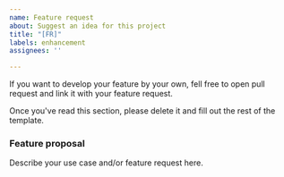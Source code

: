 ```yaml
---
name: Feature request
about: Suggest an idea for this project
title: "[FR]"
labels: enhancement
assignees: ''

---
```


If you want to develop your feature by your own, fell free to open pull request and link it with your feature request.

Once you've read this section, please delete it and fill out the rest of the template.

### Feature proposal

Describe your use case and/or feature request here.

